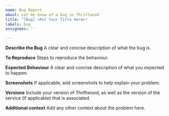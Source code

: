 ```yaml
---
name: Bug Report
about: Let me know of a bug in Thriftwood
title: "[Bug] <Put Your Title Here>"
labels: bug
assignees: ''

---
```


**Describe the Bug**
A clear and concise description of what the bug is.

**To Reproduce**
Steps to reproduce the behaviour.

**Expected Behaviour**
A clear and concise description of what you expected to happen.

**Screenshots**
If applicable, add screenshots to help explain your problem.

**Versions**
Include your version of Thriftwood, as well as the version of the service (if applicable) that is associated.

**Additional context**
Add any other context about the problem here.